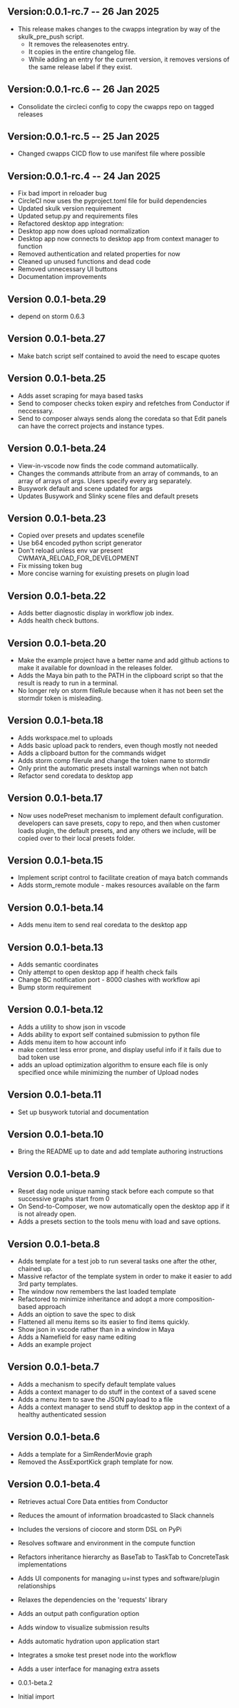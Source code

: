 ## Version:0.0.1-rc.7 -- 26 Jan 2025

* This release makes changes to the cwapps integration by way of the skulk_pre_push script.
  * It removes the releasenotes entry.
  * It copies in the entire changelog file.
  * While adding an entry for the current version, it removes versions of the same release label if they exist.

## Version:0.0.1-rc.6 -- 26 Jan 2025

* Consolidate the circleci config to copy the cwapps repo on tagged releases

## Version:0.0.1-rc.5 -- 25 Jan 2025

* Changed cwapps CICD flow to use manifest file where possible

## Version:0.0.1-rc.4 -- 24 Jan 2025
* Fix bad import in reloader bug
* CircleCI now uses the pyproject.toml file for build dependencies
* Updated skulk version requirement
* Updated setup.py and requirements files
* Refactored desktop app integration:
* Desktop app now does upload normalization
* Desktop app now connects to desktop app from context manager to function
* Removed authentication and related properties for now
* Cleaned up unused functions and dead code
* Removed unnecessary UI buttons
* Documentation improvements

## Version 0.0.1-beta.29
* depend on storm 0.6.3

## Version 0.0.1-beta.27

* Make batch script self contained to avoid the need to escape quotes


## Version 0.0.1-beta.25

* Adds asset scraping for maya based tasks
* Send to composer checks token expiry and refetches from Conductor if neccessary.
* Send to composer always sends along the coredata so that Edit panels can have the correct projects and instance types.

## Version 0.0.1-beta.24

* View-in-vscode now finds the code command automatiically.
* Changes the commands attribute from an array of commands, to an array of arrays of args. Users specify every arg separately.
* Busywork default and scene updated for args
* Updates Busywork and Slinky scene files and default presets

## Version 0.0.1-beta.23

* Copied over presets and updates scenefile
* Use b64 encoded python script generator
* Don't reload unless env var present CWMAYA_RELOAD_FOR_DEVELOPMENT
* Fix missing token bug
* More concise warning for exuisting presets on plugin load


## Version 0.0.1-beta.22

* Adds better diagnostic display in workflow job index.
* Adds health check buttons.

## Version 0.0.1-beta.20

* Make the example project have a better name and add github actions to make it available for download in the releases folder.
* Adds the Maya bin path to the PATH in the clipboard script so that the result is ready to run in a terminal.
* No longer rely on storm fileRule because when it has not been set the stormdir token is misleading.

## Version 0.0.1-beta.18

* Adds workspace.mel to uploads
* Adds basic upload pack to renders, even though mostly not needed
* Adds a clipboard button for the commands widget
* Adds storm comp filerule and change the token name to stormdir
* Only print the automatic presets install warnings when not batch
* Refactor send coredata to desktop app

## Version 0.0.1-beta.17

* Now uses nodePreset mechanism to implement default configuration. developers can save presets, copy to repo, and then when customer loads plugin, the default presets, and any others we include, will be copied over to their local presets folder.

## Version 0.0.1-beta.15

* Implement script control to facilitate creation of maya batch commands
* Adds storm_remote module - makes resources available on the farm

## Version 0.0.1-beta.14

* Adds menu item to send real coredata to the desktop app

## Version 0.0.1-beta.13

* Adds semantic coordinates
* Only attempt to open desktop app if health check fails
* Change BC notification port - 8000 clashes with workflow api
* Bump storm requirement

## Version 0.0.1-beta.12 

* Adds a utility to show json in vscode
* Adds ability to export self contained submission to python file 
* Adds menu item to how account info
* make context less error prone, and display useful info if it fails due to bad token use
* adds an upload optimization algorithm to ensure each file is only specified once while minimizing the number of Upload nodes

## Version 0.0.1-beta.11

* Set up busywork tutorial and documentation

## Version 0.0.1-beta.10

* Bring the README up to date and add template authoring instructions

## Version 0.0.1-beta.9

* Reset dag node unique naming stack before each compute so that successive graphs start from 0
* On Send-to-Composer, we now automatically open the desktop app if it is not already open.
* Adds a presets section to the tools menu with load and save options.

## Version 0.0.1-beta.8
* Adds template for a test job to run several tasks one after the other, chained up.
* Massive refactor of the template system in order to make it easier to add 3rd party templates.
* The window now remembers the last loaded template
* Refactored to minimize inheritance and adopt a more composition-based approach
* Adds an oiption to save the spec to disk
* Flattened all menu items so its easier to find items quickly.
* Show json in vscode rather than in a window in Maya
* Adds a Namefield for easy name editing
* Adds an example project

## Version 0.0.1-beta.7
* Adds a mechanism to specify default template values
* Adds a context manager to do stuff in the context of a saved scene
* Adds a menu item to save the JSON payload to a file
* Adds a context manager to send stuff to desktop app in the context of a healthy authenticated session

## Version 0.0.1-beta.6
* Adds a template for a SimRenderMovie graph
* Removed the AssExportKick graph template for now.

## Version 0.0.1-beta.4
* Retrieves actual Core Data entities from Conductor
* Reduces the amount of information broadcasted to Slack channels
* Includes the versions of ciocore and storm DSL  on PyPi
* Resolves software and environment in the compute function
* Refactors inheritance hierarchy as BaseTab to TaskTab to ConcreteTask implementations
* Adds UI components for managing u=inst types and software/plugin relationships 
* Relaxes the dependencies on the 'requests' library
* Adds an output path configuration option
* Adds window to visualize submission results
* Adds automatic hydration upon application start
* Integrates a smoke test preset node into the workflow
* Adds a user interface for managing extra assets

* 0.0.1-beta.2
* Initial import
